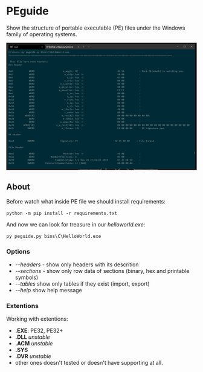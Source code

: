 # PEguide

Show the structure of portable executable (PE) files under the Windows family of operating systems.

![Review](ReadMe/Preview.PNG)

## About

Before watch what inside PE file we should install requirements:

    python -m pip install -r requirements.txt

And now we can look for treasure in our _helloworld.exe_:

    py peguide.py bins\C\HelloWorld.exe

### Options

- _--headers_ - show only headers with its descrition
- _--sections_ - show only row data of sections (binary, hex and printable symbols)
- _--tables_  show only tables if they exist (import, export)
- _--help_ show help message

### Extentions

Working with extentions:

- __.EXE__: PE32, PE32+
- __.DLL__ _unstable_
- __.ACM__ _unstable_
- __.SYS__
- __.DVR__ _unstable_
- other ones doesn't tested or doesn't have supporting at all.
